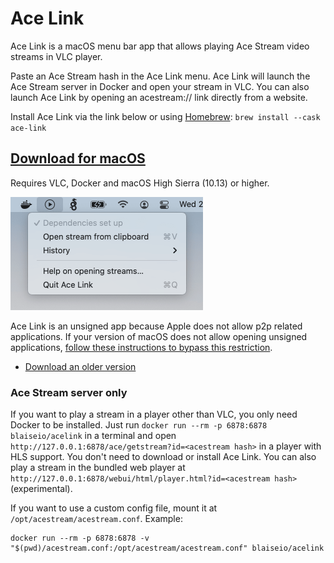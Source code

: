 # Ace Link

Ace Link is a macOS menu bar app that allows playing Ace Stream video streams in VLC player. 

Paste an Ace Stream hash in the Ace Link menu. Ace Link will launch the Ace Stream server in Docker and open your stream in VLC. You can also launch Ace Link by opening an acestream:// link directly from a website.

Install Ace Link via the link below or using [Homebrew](https://brew.sh): `brew install --cask ace-link`

## [Download for macOS](https://github.com/blaise-io/acelink/releases/download/1.9.0/Ace.Link.1.9.0.dmg)

Requires VLC, Docker and macOS High Sierra (10.13) or higher.

<img src="acelink.png" width="308" alt="Ace Link" />

Ace Link is an unsigned app because Apple does not allow p2p related applications. If your version of macOS does not allow opening unsigned applications, [follow these instructions to bypass this restriction](http://osxdaily.com/2016/09/27/allow-apps-from-anywhere-macos-gatekeeper/).

 - [Download an older version](https://github.com/blaise-io/acelink/releases)


### Ace Stream server only

If you want to play a stream in a player other than VLC, you only need Docker to be installed. Just run `docker run --rm -p 6878:6878 blaiseio/acelink` in a terminal and open `http://127.0.0.1:6878/ace/getstream?id=<acestream hash>` in a player with HLS support. You don't need to download or install Ace Link. You can also play a stream in the bundled web player at `http://127.0.0.1:6878/webui/html/player.html?id=<acestream hash>` (experimental).

If you want to use a custom config file, mount it at `/opt/acestream/acestream.conf`. Example: 
```
docker run --rm -p 6878:6878 -v "$(pwd)/acestream.conf:/opt/acestream/acestream.conf" blaiseio/acelink
```
